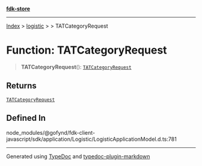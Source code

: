 [**fdk-store**](../../../README.md)
***

[Index](../../../API.md) > [logistic](../../README.md) > [<internal>](../README.md) > TATCategoryRequest

# Function: TATCategoryRequest

> **TATCategoryRequest**(): [`TATCategoryRequest`](../type-aliases/type-alias.TATCategoryRequest.md)

## Returns

[`TATCategoryRequest`](../type-aliases/type-alias.TATCategoryRequest.md)

## Defined In

node\_modules/@gofynd/fdk-client-javascript/sdk/application/Logistic/LogisticApplicationModel.d.ts:781

***
Generated using [TypeDoc](https://typedoc.org/) and [typedoc-plugin-markdown](https://www.npmjs.com/package/typedoc-plugin-markdown)
